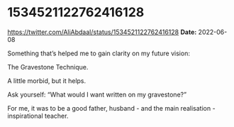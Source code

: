 # 1534521122762416128
https://twitter.com/AliAbdaal/status/1534521122762416128
**Date:** 2022-06-08

Something that’s helped me to gain clarity on my future vision:

The Gravestone Technique.

A little morbid, but it helps.

Ask yourself: “What would I want written on my gravestone?”

For me, it was to be a good father, husband - and the main realisation - inspirational teacher.
